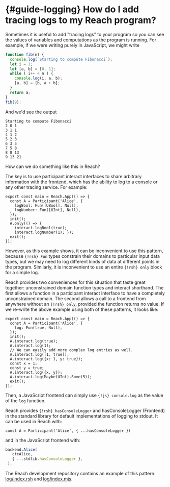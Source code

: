 # {#guide-logging} How do I add tracing logs to my Reach program?

Sometimes it is useful to add "tracing logs" to your program so you can see the values of variables and computations as the program is running.
For example, if we were writing purely in JavaScript, we might write
```js
function fib(n) {
  console.log(`Starting to compute Fibonacci`);
  let i = 1;
  let [a, b] = [0, 1];
  while ( i++ < n ) {
    console.log(i, a, b);
    [a, b] = [b, a + b];
  }
  return a;
}
fib(9);
```

And we'd see the output
```
Starting to compute Fibonacci
2 0 1
3 1 1
4 1 2
5 2 3
6 3 5
7 5 8
8 8 13
9 13 21
```

How can we do something like this in Reach?

The key is to use participant interact interfaces to share arbitrary information with the frontend,
which has the ability to log to a console or any other tracing service.
For example:
```reach
export const main = Reach.App(() => {
  const A = Participant('Alice', {
    logBool: Fun([UBool], Null),
    logNumber: Fun([UInt], Null),
  });
  init();
  A.only(() => {
    interact.logBool(true);
    interact.logNumber(1); });
  exit();
});
```

However, as this example shows, it can be inconvenient to use this pattern, because `{!rsh} Fun` types constrain their domains to particular input data types, but we may need to log different kinds of data at different points in the program.
Similarly, it is inconvenient to use an entire `{!rsh} only` block for a simple log.

Reach provides two conveniences for this situation that taste great together: unconstrained domain function types and interact shorthand.
The first allows a function in a participant interact interface to have a completely unconstrained domain.
The second allows a call to a frontend from anywhere without an `{!rsh} only`, provided the function returns no value.
If we re-write the above example using both of these patterns, it looks like:
```reach
export const main = Reach.App(() => {
  const A = Participant('Alice', {
    log: Fun(true, Null),
  });
  init();
  A.interact.log(true);
  A.interact.log(1);
  // We can easily add more complex log entries as well.
  A.interact.log([1, true]);
  A.interact.log({x: 1, y: true});
  const x = 1;
  const y = true;
  A.interact.log({x, y});
  A.interact.log(Maybe(UInt).Some(5));
  exit();
});
```

Then, a JavaScript frontend can simply use `{!js} console.log` as the value of the `log` function.

Reach provides `{!rsh} hasConsoleLogger` and hasConsoleLogger (Frontend) in the standard library
for default implementations of logging to stdout. It can be used in Reach with:

```reach
const A = Participant('Alice', { ...hasConsoleLogger })
```

and in the JavaScript frontend with:

```js
backend.Alice(
   ctcAlice,
   { ...stdlib.hasConsoleLogger },
 ),
```

The Reach development repository contains an example of this pattern: [log/index.rsh](@{REPO}/examples/log/index.rsh) and [log/index.mjs](@{REPO}/examples/log/index.mjs).